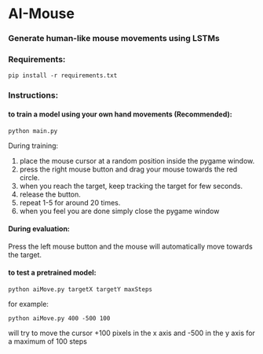 # AI-Mouse
### Generate human-like mouse movements using LSTMs 


### Requirements:

`pip install -r requirements.txt`

### Instructions:

#### to train a model using your own hand movements (Recommended):

`python main.py`

During training:

1. place the mouse cursor at a random position inside the pygame window.
2. press the right mouse button and drag your mouse towards the red circle. 
3. when you reach the target, keep tracking the target for few seconds.
4. release the button.
5. repeat 1-5 for around 20 times.
6. when you feel you are done simply close the pygame window

#### During evaluation: 

Press the left mouse button and the mouse will automatically move towards the target.

#### to test a pretrained model:

`python aiMove.py targetX targetY maxSteps`

for example:

`python aiMove.py 400 -500 100`

will try to move the cursor +100 pixels in the x axis and -500 in the y axis for a maximum of 100 steps
